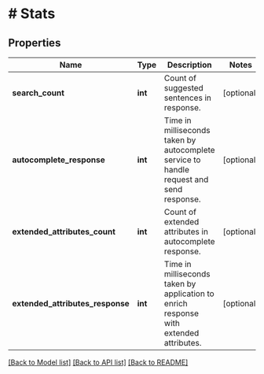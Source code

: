 # # Stats

## Properties

Name | Type | Description | Notes
------------ | ------------- | ------------- | -------------
**search_count** | **int** | Count of suggested sentences in response. | [optional]
**autocomplete_response** | **int** | Time in milliseconds taken by autocomplete service to handle request and send response. | [optional]
**extended_attributes_count** | **int** | Count of extended attributes in autocomplete response. | [optional]
**extended_attributes_response** | **int** | Time in milliseconds taken by application to enrich response with extended attributes. | [optional]

[[Back to Model list]](../../README.md#models) [[Back to API list]](../../README.md#endpoints) [[Back to README]](../../README.md)
